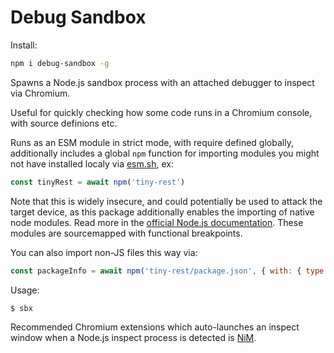 # Debug Sandbox

Install:
```sh
npm i debug-sandbox -g
``` 

Spawns a Node.js sandbox process with an attached debugger to inspect via Chromium.

Useful for quickly checking how some code runs in a Chromium console, with source definions etc.

Runs as an ESM module in strict mode, with require defined globally, additionally includes a global `npm` function for importing modules you might not have installed localy via [esm.sh](https://esm.sh), ex:
```js
const tinyRest = await npm('tiny-rest')
```
Note that this is widely insecure, and could potentially be used to attack the target device, as this package additionally enables the importing of native node modules. Read more in the [official Node.js documentation](https://nodejs.org/api/esm.html#https-and-http-imports).
These modules are sourcemapped with functional breakpoints.

You can also import non-JS files this way via:
```js
const packageInfo = await npm('tiny-rest/package.json', { with: { type: 'json' }})
```

Usage:
```sh
$ sbx
```

Recommended Chromium extensions which auto-launches an inspect window when a Node.js inspect process is detected is [NiM](https://chrome.google.com/webstore/detail/nodejs-v8-inspector-manag/gnhhdgbaldcilmgcpfddgdbkhjohddkj).